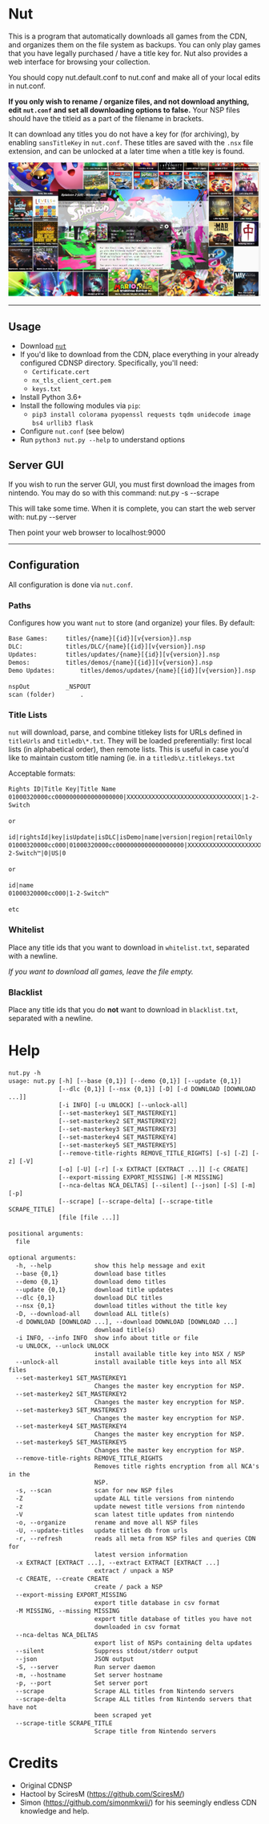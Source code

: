 # Nut
This is a program  that automatically downloads all games from the CDN, and organizes them on the file system as backups.  You can only play games that you have legally purchased / have a title key for.  Nut also provides a web interface for browsing your collection.

You should copy nut.default.conf to nut.conf and make all of your local edits in nut.conf.

**If you only wish to rename / organize files, and not download anything, edit `nut.conf` and set all downloading options to false.** Your NSP files should have the titleid as a part of the filename in brackets.

It can download any titles you do not have a key for (for archiving), by enabling `sansTitleKey` in `nut.conf`.  These titles are saved with the `.nsx` file extension, and can be unlocked at a later time when a title key is found.

![alt text](https://raw.githubusercontent.com/blawar/nut/master/public_html/images/ss.jpg)

---------

## Usage
 - Download [`nut`](https://github.com/blawar/nut/archive/master.zip)
 - If you'd like to download from the CDN, place everything in your already configured CDNSP directory. Specifically, you'll need:
	- `Certificate.cert`
	- `nx_tls_client_cert.pem`
	- `keys.txt`
 - Install Python 3.6+
 - Install the following modules via `pip`:
 	 - `pip3 install colorama pyopenssl requests tqdm unidecode image bs4 urllib3 flask`
 - Configure `nut.conf` (see below)
 - Run `python3 nut.py --help` to understand options
 
## Server GUI
If you wish to run the server GUI, you must first download the images from nintendo.  You may do so with this command:
nut.py -s --scrape

This will take some time.  When it is complete, you can start the web server with:
nut.py --server

Then point your web browser to localhost:9000

---------

## Configuration
All configuration is done via `nut.conf`.

### Paths
Configures how you want `nut` to store (and organize) your files. By default:
```
Base Games:		titles/{name}[{id}][v{version}].nsp
DLC:			titles/DLC/{name}[{id}][v{version}].nsp
Updates:		titles/updates/{name}[{id}][v{version}].nsp
Demos: 			titles/demos/{name}[{id}][v{version}].nsp
Demo Updates:		titles/demos/updates/{name}[{id}][v{version}].nsp

nspOut			_NSPOUT
scan (folder)		.
```

### Title Lists
`nut` will download, parse, and combine titlekey lists for URLs defined in `titleUrls` and `titledb\*.txt`. They will be loaded preferentially: first local lists (in alphabetical order), then remote lists. This is useful in case you'd like to maintain custom title naming (ie. in a `titledb\z.titlekeys.txt`

Acceptable formats:
```
Rights ID|Title Key|Title Name
01000320000cc0000000000000000000|XXXXXXXXXXXXXXXXXXXXXXXXXXXXXXXX|1-2-Switch

or

id|rightsId|key|isUpdate|isDLC|isDemo|name|version|region|retailOnly
01000320000cc000|01000320000cc0000000000000000000|XXXXXXXXXXXXXXXXXXXXXXXXXXXXXXXX|0|0|0|1-2-Switch™|0|US|0

or

id|name
01000320000cc000|1-2-Switch™

etc
```

### Whitelist
Place any title ids that you want to download in `whitelist.txt`, separated with a newline.

*If you want to download all games, leave the file empty.*

### Blacklist
Place any title ids that you do **not** want to download in `blacklist.txt`, separated with a newline.

# Help
```
nut.py -h
usage: nut.py [-h] [--base {0,1}] [--demo {0,1}] [--update {0,1}]
              [--dlc {0,1}] [--nsx {0,1}] [-D] [-d DOWNLOAD [DOWNLOAD ...]]
              [-i INFO] [-u UNLOCK] [--unlock-all]
              [--set-masterkey1 SET_MASTERKEY1]
              [--set-masterkey2 SET_MASTERKEY2]
              [--set-masterkey3 SET_MASTERKEY3]
              [--set-masterkey4 SET_MASTERKEY4]
              [--set-masterkey5 SET_MASTERKEY5]
              [--remove-title-rights REMOVE_TITLE_RIGHTS] [-s] [-Z] [-z] [-V]
              [-o] [-U] [-r] [-x EXTRACT [EXTRACT ...]] [-c CREATE]
              [--export-missing EXPORT_MISSING] [-M MISSING]
              [--nca-deltas NCA_DELTAS] [--silent] [--json] [-S] [-m] [-p]
              [--scrape] [--scrape-delta] [--scrape-title SCRAPE_TITLE]
              [file [file ...]]

positional arguments:
  file

optional arguments:
  -h, --help            show this help message and exit
  --base {0,1}          download base titles
  --demo {0,1}          download demo titles
  --update {0,1}        download title updates
  --dlc {0,1}           download DLC titles
  --nsx {0,1}           download titles without the title key
  -D, --download-all    download ALL title(s)
  -d DOWNLOAD [DOWNLOAD ...], --download DOWNLOAD [DOWNLOAD ...]
                        download title(s)
  -i INFO, --info INFO  show info about title or file
  -u UNLOCK, --unlock UNLOCK
                        install available title key into NSX / NSP
  --unlock-all          install available title keys into all NSX files
  --set-masterkey1 SET_MASTERKEY1
                        Changes the master key encryption for NSP.
  --set-masterkey2 SET_MASTERKEY2
                        Changes the master key encryption for NSP.
  --set-masterkey3 SET_MASTERKEY3
                        Changes the master key encryption for NSP.
  --set-masterkey4 SET_MASTERKEY4
                        Changes the master key encryption for NSP.
  --set-masterkey5 SET_MASTERKEY5
                        Changes the master key encryption for NSP.
  --remove-title-rights REMOVE_TITLE_RIGHTS
                        Removes title rights encryption from all NCA's in the
                        NSP.
  -s, --scan            scan for new NSP files
  -Z                    update ALL title versions from nintendo
  -z                    update newest title versions from nintendo
  -V                    scan latest title updates from nintendo
  -o, --organize        rename and move all NSP files
  -U, --update-titles   update titles db from urls
  -r, --refresh         reads all meta from NSP files and queries CDN for
                        latest version information
  -x EXTRACT [EXTRACT ...], --extract EXTRACT [EXTRACT ...]
                        extract / unpack a NSP
  -c CREATE, --create CREATE
                        create / pack a NSP
  --export-missing EXPORT_MISSING
                        export title database in csv format
  -M MISSING, --missing MISSING
                        export title database of titles you have not
                        downloaded in csv format
  --nca-deltas NCA_DELTAS
                        export list of NSPs containing delta updates
  --silent              Suppress stdout/stderr output
  --json                JSON output
  -S, --server          Run server daemon
  -m, --hostname        Set server hostname
  -p, --port            Set server port
  --scrape              Scrape ALL titles from Nintendo servers
  --scrape-delta        Scrape ALL titles from Nintendo servers that have not
                        been scraped yet
  --scrape-title SCRAPE_TITLE
                        Scrape title from Nintendo servers
```

# Credits
- Original CDNSP
- Hactool by SciresM (https://github.com/SciresM/)
- Simon (https://github.com/simonmkwii/) for his seemingly endless CDN knowledge and help.
